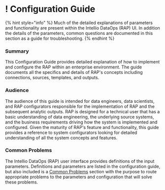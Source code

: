 # ! Configuration Guide

{% hint style="info" %}
Much of the detailed explanations of parameters and functionality are present within the Intellio DataOps \(RAP\) UI. In addition the details of the parameters, common questions are documented in this section as a guide for troubleshooting.
{% endhint %}

### Summary

This Configuration Guide provides detailed explanation of how to implement and configure the RAP within an enterprise environment.  The guide documents all the specifics and details of RAP's concepts including connections, sources, templates, and outputs.  

### Audience

The audience of this guide is intended for data engineers, data scientists, and RAP configurators responsible for the implementation of RAP and the subsequent analytic outputs.   RAP is designed for a technical user that has a basic understanding of data engineering, the underlying source systems, and the business requirements driving how the system is implemented and configured.  Given the maturity of RAP's feature and functionality, this guide provides a reference to system configurators looking for detailed understanding of all the system concepts and features.  

### Common Problems

The Intellio DataOps \(RAP\) user interface provides definitions of the input parameters.  Definitions and parameters are listed in the configuration guide, but  also included is a [Common Problems](common-problems.md) section with the purpose to route appropriate problems to the parameters and configuration that will solve these problems.

